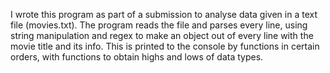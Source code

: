I wrote this program as part of a submission to analyse data given in a text file (movies.txt).
The program reads the file and parses every line, using string manipulation and regex to make an object out of every line with the movie title and its info.
This is printed to the console by functions in certain orders, with functions to obtain highs and lows of data types.
